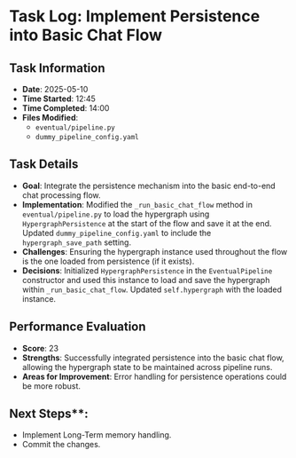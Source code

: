 # Task Log: Implement Persistence into Basic Chat Flow

## Task Information
- **Date**: 2025-05-10
- **Time Started**: 12:45
- **Time Completed**: 14:00
- **Files Modified**:
    - `eventual/pipeline.py`
    - `dummy_pipeline_config.yaml`

## Task Details
- **Goal**: Integrate the persistence mechanism into the basic end-to-end chat processing flow.
- **Implementation**: Modified the `_run_basic_chat_flow` method in `eventual/pipeline.py` to load the hypergraph using `HypergraphPersistence` at the start of the flow and save it at the end. Updated `dummy_pipeline_config.yaml` to include the `hypergraph_save_path` setting.
- **Challenges**: Ensuring the hypergraph instance used throughout the flow is the one loaded from persistence (if it exists).
- **Decisions**: Initialized `HypergraphPersistence` in the `EventualPipeline` constructor and used this instance to load and save the hypergraph within `_run_basic_chat_flow`. Updated `self.hypergraph` with the loaded instance.

## Performance Evaluation
- **Score**: 23
- **Strengths**: Successfully integrated persistence into the basic chat flow, allowing the hypergraph state to be maintained across pipeline runs.
- **Areas for Improvement**: Error handling for persistence operations could be more robust.

## Next Steps**:
- Implement Long-Term memory handling.
- Commit the changes.

